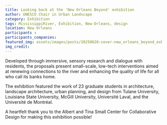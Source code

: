 ```yaml
---
title: Looking back at the 'New Orleans Beyond' exhibition
author: UNESCO Chair in Urban Landscape
category: Exhibition
tags: MississippiRiver, Exhibition, New-Orleans, design
location: New Orleans
participants : 
participants_companies:
featured_img: assets/images/posts/20250620-cover-new_orleans_beyond_exhibition.jpg
img_credit:
---
```

Developed through immersive, sensory research and dialogue with residents, the proposals present small-scale, low-tech interventions aimed at renewing connections to the river and enhancing the quality of life for all who call its banks home.

The exhibition featured the work of 23 graduate students in architecture, landscape architecture, urban planning, and design from Tulane University, Louisiana State University, McGill University, Université Laval, and the Université de Montréal.

A heartfelt thank you to the Albert and Tina Small Center for Collaborative Design for making this exhibition possible!

